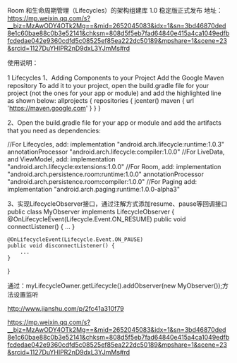 Room 和生命周期管理（Lifecycles）的架构组建库 1.0 稳定版正式发布
地址：https://mp.weixin.qq.com/s?__biz=MzAwODY4OTk2Mg==&mid=2652045083&idx=1&sn=3bd46870ded8e1c60bae88c0b3e52141&chksm=808d5f5eb7fad64840e415a4ca1049edfbfcdedae042e9360cdfd5c08525ef85ea222dc50189&mpshare=1&scene=23&srcid=1127DuYHlPR2nD9dxL3YJmMs#rd

使用说明：

1 Lifecycles
1、Adding Components to your Project
Add the Google Maven repository
To add it to your project, open the build.gradle file for your project (not the ones for your app or module) and add the highlighted line as shown below:
allprojects {
    repositories {
        jcenter()
        maven { url 'https://maven.google.com' }
    }
}


2、Open the build.gradle file for your app or module and add the artifacts that you need as dependencies:

//For Lifecycles, add:
implementation "android.arch.lifecycle:runtime:1.0.3"
annotationProcessor "android.arch.lifecycle:compiler:1.0.0"
//For LiveData, and ViewModel, add:
implementation "android.arch.lifecycle:extensions:1.0.0"
//For Room, add:
implementation "android.arch.persistence.room:runtime:1.0.0"
annotationProcessor "android.arch.persistence.room:compiler:1.0.0"
//For Paging add:
implementation "android.arch.paging:runtime:1.0.0-alpha3"

3、实现LifecycleObserver接口，通过注解方式添加resume、pause等回调接口
public class MyObserver implements LifecycleObserver {
    @OnLifecycleEvent(Lifecycle.Event.ON_RESUME)
    public void connectListener() {
        ...
    }

    @OnLifecycleEvent(Lifecycle.Event.ON_PAUSE)
    public void disconnectListener() {
        ...
    }
}


通过：myLifecycleOwner.getLifecycle().addObserver(new MyObserver());方法设置监听


http://www.jianshu.com/p/2fc41a310f79

https://mp.weixin.qq.com/s?__biz=MzAwODY4OTk2Mg==&mid=2652045083&idx=1&sn=3bd46870ded8e1c60bae88c0b3e52141&chksm=808d5f5eb7fad64840e415a4ca1049edfbfcdedae042e9360cdfd5c08525ef85ea222dc50189&mpshare=1&scene=23&srcid=1127DuYHlPR2nD9dxL3YJmMs#rd
